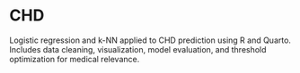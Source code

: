 # CHD
Logistic regression and k-NN applied to CHD prediction using R and Quarto. Includes data cleaning, visualization, model evaluation, and threshold optimization for medical relevance.
